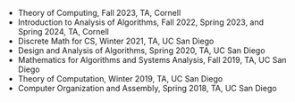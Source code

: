 <!-- - CS 6810: Theory of Computing, Fall 2022, TA, Cornell
- CS 4820: Introduction to Analysis of Algorithms, Spring 2022, TA, Cornell
- CS 4820: Introduction to Analysis of Algorithms, Fall 2021, TA, Cornell
- CS 20: Discrete Math for CS, Winter 2021, TA, UC San Diego
- CS 101: Design and Analysis of Algorithms, Spring 2020, TA, UC San Diego
- CS 21: Mathematics for Algorithms and Systems Analysis, Fall 2019, TA, UC San Diego
- CS 105: Theory of Computation, Winter 2019, TA, UC San Diego
- CS 30: Computer Organization and Assembly, Spring 2018, TA, UC San Diego
 -->
- Theory of Computing, Fall 2023, TA, Cornell
- Introduction to Analysis of Algorithms, Fall 2022, Spring 2023, and Spring 2024, TA, Cornell
- Discrete Math for CS, Winter 2021, TA, UC San Diego
- Design and Analysis of Algorithms, Spring 2020, TA, UC San Diego
- Mathematics for Algorithms and Systems Analysis, Fall 2019, TA, UC San Diego
- Theory of Computation, Winter 2019, TA, UC San Diego
- Computer Organization and Assembly, Spring 2018, TA, UC San Diego


